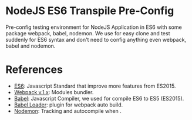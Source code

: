 # NodeJS ES6 Transpile Pre-Config
Pre-config testing environment for NodeJS Application in ES6 with some package webpack, babel, nodemon. We use for easy clone and test suddenly for ES6 syntax and don't need to config anything even webpack, babel and nodemon.

# References
- [ES6](http://es6-features.org/#Constants): Javascript Standard that improve more features from ES2015.
- [Webpack v.1.x](https://webpack.github.io/): Modules bundler.
- [Babel](https://babeljs.io/): Javascript Compiler, we used for compile ES6 to ES5 (ES2015).
- [Babel Loader](https://github.com/babel/babel-loader): plugin for webpack auto build.
- [Nodemon](https://nodemon.io/): Tracking and autocompile when .
